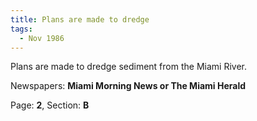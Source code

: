 ```yaml
---  
title: Plans are made to dredge  
tags:  
  - Nov 1986  
---  
```

  
Plans are made to dredge sediment from the Miami River.  
  
Newspapers: **Miami Morning News or The Miami Herald**  
  
Page: **2**, Section: **B** 
